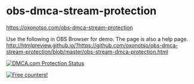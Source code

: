# obs-dmca-stream-protection
https://oxonotso.com/obs-dmca-stream-protection

Use the following in OBS Browser for demo. The page is also a help page.
http://htmlpreview.github.io/?https://github.com/oxonotso/obs-dmca-stream-protection/blob/master/obs-stream-dmca-protection.html

<a href="//www.dmca.com/Protection/Status.aspx?ID=ff7c043b-f6f5-4724-8c30-94f09e56ced3&refurl=https://github.com/oxonotso/obs-dmca-stream-protection" title="DMCA.com Protection Status" class="dmca-badge"> <img src ="https://images.dmca.com/Badges/DMCA_badge_grn_100w.png?ID=ff7c043b-f6f5-4724-8c30-94f09e56ced3"  alt="DMCA.com Protection Status" /></a>

<a href="https://info.flagcounter.com/0lno"><img src="https://s01.flagcounter.com/count2/0lno/bg_FFFFFF/txt_000000/border_CCCCCC/columns_2/maxflags_10/viewers_0/labels_0/pageviews_0/flags_0/percent_0/" alt="Free counters!" border="0"></a>
